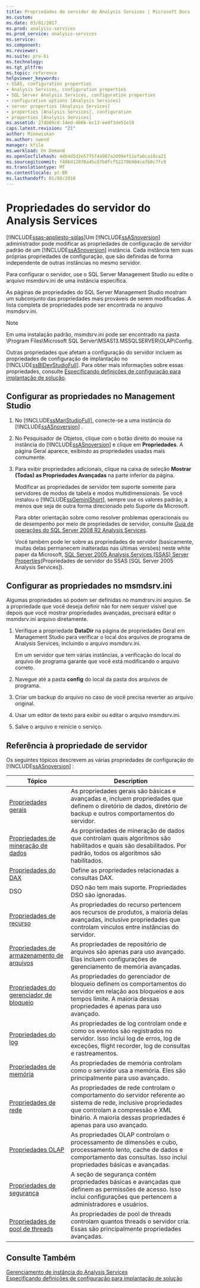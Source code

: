 ```yaml
---
title: Propriedades do servidor do Analysis Services | Microsoft Docs
ms.custom: 
ms.date: 03/01/2017
ms.prod: analysis-services
ms.prod_service: analysis-services
ms.service: 
ms.component: 
ms.reviewer: 
ms.suite: pro-bi
ms.technology: 
ms.tgt_pltfrm: 
ms.topic: reference
helpviewer_keywords:
- SSAS, configuration properties
- Analysis Services, configuration properties
- SQL Server Analysis Services, configuration properties
- configuration options [Analysis Services]
- server properties [Analysis Services]
- properties [Analysis Services], configuration
- properties [Analysis Services]
ms.assetid: 274b89cd-14ed-4666-bc13-eedf1de51e18
caps.latest.revision: "21"
author: Minewiskan
ms.author: owend
manager: kfile
ms.workload: On Demand
ms.openlocfilehash: 4db4d5d2e57f5f4a967a2099ef11efa0ca10ca21
ms.sourcegitcommit: f486d12078a45c87b0fcf52270b904ca7b0c7fc8
ms.translationtype: MT
ms.contentlocale: pt-BR
ms.lasthandoff: 01/08/2018
---
```

# <a name="server-properties-in-analysis-services"></a>Propriedades do servidor do Analysis Services
[!INCLUDE[ssas-appliesto-sqlas](../../includes/ssas-appliesto-sqlas.md)]Um [!INCLUDE[ssASnoversion](../../includes/ssasnoversion-md.md)] administrador pode modificar as propriedades de configuração de servidor padrão de um [!INCLUDE[ssASnoversion](../../includes/ssasnoversion-md.md)] instância. Cada instância tem suas próprias propriedades de configuração, que são definidas de forma independente de outras instâncias no mesmo servidor.  
  
 Para configurar o servidor, use o SQL Server Management Studio ou edite o arquivo msmdsrv.ini de uma instância específica.  
 
As páginas de propriedades do SQL Server Management Studio mostram um subconjunto das propriedades mais prováveis de serem modificadas. A lista completa de propriedades pode ser encontrada no arquivo msmdsrv.ini.   
  
> [!NOTE]  
>  Em uma instalação padrão, msmdsrv.ini pode ser encontrado na pasta \Program Files\Microsoft SQL Server\MSAS13.MSSQLSERVER\OLAP\Config.
> 
> Outras propriedades que afetam a configuração do servidor incluem as propriedades de configuração de implantação no [!INCLUDE[ssBIDevStudioFull](../../includes/ssbidevstudiofull-md.md)]. Para obter mais informações sobre essas propriedades, consulte [Especificando definições de configuração para implantação de solução](../../analysis-services/multidimensional-models/deployment-script-files-solution-deployment-config-settings.md).
 
##  <a name="bkmk_config"></a> Configurar as propriedades no Management Studio 
  
1.  No [!INCLUDE[ssManStudioFull](../../includes/ssmanstudiofull-md.md)], conecte-se a uma instância do [!INCLUDE[ssASnoversion](../../includes/ssasnoversion-md.md)] .  
  
2. No Pesquisador de Objetos, clique com o botão direito do mouse na instância do [!INCLUDE[ssASnoversion](../../includes/ssasnoversion-md.md)] e clique em **Propriedades**. A página Geral aparece, exibindo as propriedades usadas mais comumente.  

3.  Para exibir propriedades adicionais, clique na caixa de seleção **Mostrar (Todas) as Propriedades Avançadas** na parte inferior da página.  
  
     Modificar as propriedades de servidor tem suporte somente para servidores de modos de tabela e modos multidimensionais. Se você instalou o [!INCLUDE[ssGeminiShort](../../includes/ssgeminishort-md.md)], sempre use os valores padrão, a menos que seja de outra forma direcionado pelo Suporte da Microsoft.  
  
     Para obter orientação sobre como resolver problemas operacionais ou de desempenho por meio de propriedades de servidor, consulte [Guia de operações do SQL Server 2008 R2 Analysis Services](http://go.microsoft.com/fwlink/?LinkID=225539).  
  
     Você também pode ler sobre as propriedades de servidor (basicamente, muitas delas permanecem inalteradas nas últimas versões) neste white paper da Microsoft, [SQL Server 2005 Analysis Services (SSAS) Server Properties](http://go.microsoft.com/fwlink/?LinkID=199102)(Propriedades de servidor do SSAS [SQL Server 2005 Analysis Services]).    
  
##  <a name="bkmk_msmdsrvini"></a> Configurar as propriedades no msmdsrv.ini
  Algumas propriedades só podem ser definidas no msmdrsrv.ini arquivo. Se a propriedade que você deseja definir não for nem sequer visível que depois que você mostrar propriedades avançadas, precisará editar o msmdsrv.ini arquivo diretamente.
  
1.  Verifique a propriedade **DataDir** na página de propriedades Geral em Management Studio para verificar o local dos arquivos de programa de Analysis Services, incluindo o arquivo msmdsrv.ini.

     Em um servidor que tem várias instâncias, a verificação do local do arquivo de programa garante que você está modificando o arquivo correto.  
  
2.  Navegue até a pasta **config** do local da pasta dos arquivos de programa.

3. Criar um backup do arquivo no caso de você precisa reverter ao arquivo original.  
  
4.  Usar um editor de texto para exibir ou editar o arquivo msmdsrv.ini.  
  
5.  Salve o arquivo e reinicie o serviço.  
  
##  <a name="bkmk_ref"></a> Referência à propriedade de servidor  
  
 Os seguintes tópicos descrevem as várias propriedades de configuração do [!INCLUDE[ssASnoversion](../../includes/ssasnoversion-md.md)] :  
  
|Tópico|Description|  
|-----------|-----------------|  
|[Propriedades gerais](../../analysis-services/server-properties/general-properties.md)|As propriedades gerais são básicas e avançadas e, incluem propriedades que definem o diretório de dados, diretório de backup e outros comportamentos do servidor.|  
|[Propriedades de mineração de dados](../../analysis-services/server-properties/data-mining-properties.md)|As propriedades de mineração de dados que controlam quais algoritmos são habilitados e quais são desabilitados. Por padrão, todos os algoritmos são habilitados.| 
|[Propriedades do DAX](../../analysis-services/server-properties/dax-properties.md)|Define as propriedades relacionadas a consultas DAX.|
|DSO|DSO não tem mais suporte. Propriedades DSO são ignoradas.|  
|[Propriedades de recurso](../../analysis-services/server-properties/feature-properties.md)|As propriedades do recurso pertencem aos recursos de produtos, a maioria delas avançadas, inclusive propriedades que controlam vínculos entre instâncias do servidor.|  
|[Propriedades de armazenamento de arquivos](../../analysis-services/server-properties/filestore-properties.md)|As propriedades de repositório de arquivos são apenas para uso avançado. Elas incluem configurações de gerenciamento de memória avançadas.|  
|[Propriedades do gerenciador de bloqueio](../../analysis-services/server-properties/lock-manager-properties.md)|As propriedades do gerenciador de bloqueio definem os comportamentos do servidor em relação aos bloqueios e aos tempos limite. A maioria dessas propriedades é apenas para uso avançado.|  
|[Propriedades do log](../../analysis-services/server-properties/log-properties.md)|As propriedades de log controlam onde e como os eventos são registrados no servidor. Isso inclui log de erros, log de exceções, flight recorder, log de consultas e rastreamentos.|  
|[Propriedades de memória](../../analysis-services/server-properties/memory-properties.md)|As propriedades de memória controlam como o servidor usa a memória. Eles são principalmente para uso avançado.|  
|[Propriedades de rede](../../analysis-services/server-properties/network-properties.md)|As propriedades de rede controlam o comportamento do servidor referente ao sistema de rede, inclusive propriedades que controlam a compressão e XML binário. A maioria dessas propriedades é apenas para uso avançado.|  
|[Propriedades OLAP](../../analysis-services/server-properties/olap-properties.md)|As propriedades OLAP controlam o processamento de dimensões e cubo, processamento lento, cache de dados e comportamento das consultas. Isso inclui propriedades básicas e avançadas.|  
|[Propriedades de segurança](../../analysis-services/server-properties/security-properties.md)|A seção de segurança contém propriedades básicas e avançadas que definem as permissões de acesso. Isso inclui configurações que pertencem a administradores e usuários.|  
|[Propriedades de pool de threads](../../analysis-services/server-properties/thread-pool-properties.md)|As propriedades de pool de threads controlam quantos threads o servidor cria. Essas são principalmente propriedades avançadas.|  
  
## <a name="see-also"></a>Consulte Também  
 [Gerenciamento de instância do Analysis Services](../../analysis-services/instances/analysis-services-instance-management.md)   
 [Especificando definições de configuração para implantação de solução](../../analysis-services/multidimensional-models/deployment-script-files-solution-deployment-config-settings.md)  
  
  
